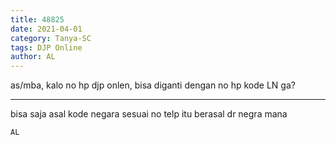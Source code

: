 ```yaml
---
title: 48825
date: 2021-04-01
category: Tanya-SC
tags: DJP Online
author: AL
---
```


as/mba, kalo no hp djp onlen, bisa diganti dengan no hp kode LN ga?

---

bisa saja asal kode negara sesuai no telp itu berasal dr negra mana

`AL`
